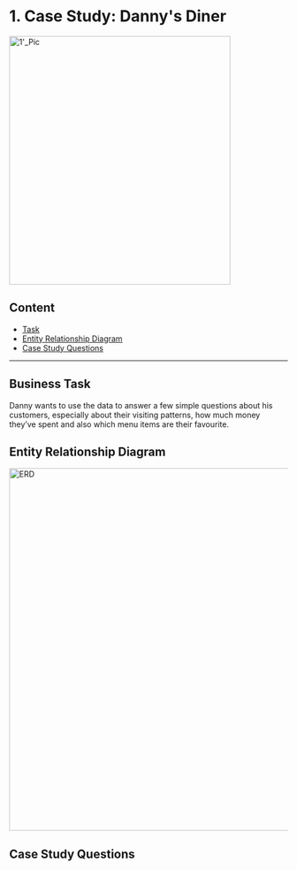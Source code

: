 # 1. Case Study: Danny's Diner
<img width="400" height="450" alt="1'_Pic" src="https://github.com/user-attachments/assets/3f19de6e-1272-4a73-9cd8-c4c13addec6c" />

## Content 
- [Task](#business-task)
- [Entity Relationship Diagram](#entity-relationship-diagram)
- [Case Study Questions](#case-study-questions)


***

## Business Task
Danny wants to use the data to answer a few simple questions about his customers, especially about their visiting patterns, how much money they’ve spent and also which menu items are their favourite. 

## Entity Relationship Diagram

<img width="1418" height="656" alt="ERD" src="https://github.com/user-attachments/assets/aadb168b-ecf5-4887-b901-73189f429a66" />

## Case Study Questions
